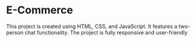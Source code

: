 # E-Commerce
This project is created using HTML, CSS, and JavaScript. It features a two-person chat functionality. The project is fully responsive and user-friendly

